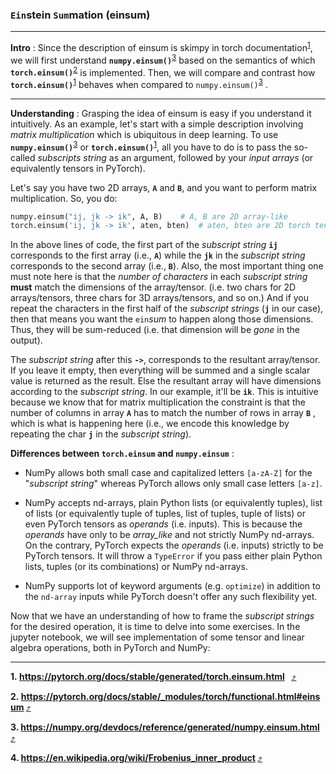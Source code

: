 ### `Ein`stein `Sum`mation (einsum)

----------------

**Intro** : Since the description of einsum is skimpy in torch documentation<sup id="torcheinsumdoc">[1](#fn1)</sup>, we will first understand **`numpy.einsum()`**<sup id="numpyeinsum">[3](#fn3)</sup> based on the semantics of which **`torch.einsum()`**<sup id="torcheinsum">[2](#fn2)</sup>  is implemented. Then, we will compare and contrast how **`torch.einsum()`**<sup id="torcheinsumdoc">[1](#fn1)</sup>  behaves when compared to `numpy.einsum()`<sup id="numpyeinsum">[3](#fn3)</sup> .

--------------------------

**Understanding** : Grasping the idea of einsum is easy if you understand it intuitively. As an example, let's start with a simple description involving *matrix multiplication* which is ubiquitous in deep learning. To use **`numpy.einsum()`**<sup id="numpyeinsum">[3](#fn3)</sup> or **`torch.einsum()`**<sup id="torcheinsumdoc">[1](#fn1)</sup>, all you have to do is to pass the so-called *subscripts string* as an argument, followed by your _input arrays_ (or equivalently tensors in PyTorch).

Let's say you have two 2D arrays, **`A`** and **`B`**, and you want to perform matrix multiplication. So, you do:

```python
numpy.einsum("ij, jk -> ik", A, B)    # A, B are 2D array-like
torch.einsum('ij, jk -> ik', aten, bten)  # aten, bten are 2D torch tensors
```

In the above lines of code, the first part of the *subscript string* **`ij`** corresponds to the first array (i.e., **`A`**) while the **`jk`** in the *subscript string* corresponds to the second array (i.e., **`B`**). Also, the most important thing one must note here is that the *number of characters* in each *subscript string* **must** match the dimensions of the array/tensor. (i.e. two chars for 2D arrays/tensors, three chars for 3D arrays/tensors, and so on.) And if you repeat the characters in the first half of the *subscript strings* (**`j`** in our case), then that means you want the `ein`*sum* to happen along those dimensions. Thus, they will be sum-reduced (i.e. that dimension will be _gone_ in the output).

The *subscript string* after this **`->`**, corresponds to the resultant array/tensor. If you leave it empty, then everything will be summed and a single scalar value is returned as the result. Else the resultant array will have dimensions according to the *subscript string*. In our example, it'll be **`ik`**. This is intuitive because we know that for matrix multiplication the constraint is that the number of columns in array **`A`** has to match the number of rows in array **`B`** , which is what is happening here (i.e., we encode this knowledge by repeating the char **`j`** in the *subscript string*).

**Differences between `torch.einsum` and `numpy.einsum`**  :

  - NumPy allows both small case and capitalized letters `[a-zA-Z]` for the "*subscript string*" whereas PyTorch allows only small case letters `[a-z]`.

  - NumPy accepts nd-arrays, plain Python lists (or equivalently tuples), list of lists (or equivalently tuple of tuples, list of tuples, tuple of lists) or even PyTorch tensors as *operands* (i.e. inputs). This is because the *operands* have only to be *array_like* and not strictly NumPy nd-arrays. On the contrary, PyTorch expects the *operands* (i.e. inputs) strictly to be PyTorch tensors. It will throw a `TypeError` if you pass either plain Python lists, tuples (or its combinations) or NumPy nd-arrays.

  - NumPy supports lot of keyword arguments (e.g. `optimize`) in addition to the `nd-array` inputs while PyTorch doesn't offer any such flexibility yet.

    

Now that we have an understanding of how to frame the *subscript strings* for the desired operation, it is time to delve into some exercises. In the jupyter notebook, we will see implementation of some tensor and linear algebra operations, both in PyTorch and NumPy:

---------------------------------

<b id="fn1">1. https://pytorch.org/docs/stable/generated/torch.einsum.html  </b> [:arrow_heading_up:](#torcheinsumdoc) 

<b id="fn2">2. https://pytorch.org/docs/stable/_modules/torch/functional.html#einsum </b> [:arrow_heading_up:](#torcheinsum) 

<b id="fn3">3. https://numpy.org/devdocs/reference/generated/numpy.einsum.html </b> [:arrow_heading_up:](#numpyeinsum) 

<b id="fn4">4. https://en.wikipedia.org/wiki/Frobenius_inner_product </b> [:arrow_heading_up:](#frobeniusip) 